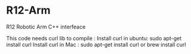 # R12-Arm
R12 Robotic Arm C++ interfeace

This code needs curl lib to compile :
Install curl in ubuntu:
  sudo apt-get install curl
Install curl in Mac :
  sudo apt-get install curl
  or
  brew install curl
  
  
